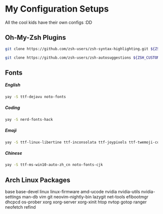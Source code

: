 # My Configuration Setups
All the cool kids have their own configs :DD

## Oh-My-Zsh Plugins

```bash
git clone https://github.com/zsh-users/zsh-syntax-highlighting.git ${ZSH_CUSTOM:-~/.oh-my-zsh/custom}/plugins/zsh-syntax-highlighting

git clone https://github.com/zsh-users/zsh-autosuggestions ${ZSH_CUSTOM:-~/.oh-my-zsh/custom}/plugins/zsh-autosuggestions
```



## Fonts

##### English
```bash
yay -S ttf-dejavu noto-fonts
```

##### Coding

```bash
yay -S nerd-fonts-hack
```

##### Emoji

```bash
yay -S ttf-linux-libertine ttf-inconsolata ttf-joypixels ttf-twemoji-color noto-fonts-emoji ttf-liberation ttf-droid
```

##### Chinese

```bash
yay -S ttf-ms-win10-auto-zh_cn noto-fonts-cjk
```

## Arch Linux Packages
base
base-devel
linux
linux-firmware
amd-ucode
nvidia
nvidia-utils
nvidia-settings
man-db
vim
git
neovim-nightly-bin
lazygit
net-tools
efibootmgr
dhcpcd
os-prober
xorg
xorg-server
xorg-xinit
htop
nvtop
gotop
ranger
neofetch
refind
